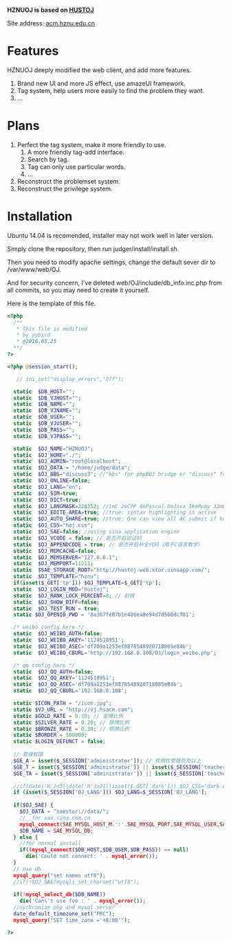 **HZNUOJ is based on [HUSTOJ](https://github.com/zhblue/hustoj)**

Site address: [acm.hznu.edu.cn](http://acm.hznu.edu.cn)

# Features
HZNUOJ deeply modified the web client, and add more features.

1. Brand new UI and more JS effect, use amazeUI framework.
2. Tag system, help users more easily to find the problem they want.
3. ...

# Plans
1. Perfect the tag system, make it more friendly to use.
    1. A more friendly tag-add interface.
    2. Search by tag.
    3. Tag can only use particular words.
    4. ...
2. Reconstruct the problemset system.
3. Reconstruct the privilege system. 


# Installation
Ubuntu 14.04 is recomended, installer may not work well in later version.

Simply clone the repository, then run judger/install/install.sh.

Then you need to modify apache settings, change the default sever dir to /var/www/web/OJ.

And for security concern, I've deleted web/OJ/include/db_info.inc.php from all commits, so you may need to create it yourself.

Here is the template of this file.

```php
<?php
  /**
   * This file is modified
   * by yybird
   * @2016.05.25
  **/
?>

<?php @session_start();

   // ini_set("display_errors","Off");

  static  $DB_HOST="";
  static  $DB_VJHOST="";
  static  $DB_NAME="";
  static  $DB_VJNAME="";
  static  $DB_USER="";
  static  $DB_VJUSER="";
  static  $DB_PASS="";
  static  $DB_VJPASS="";

  static  $OJ_NAME="HZNUOJ";
  static  $OJ_HOME="./";
  static  $OJ_ADMIN="root@localhost";
  static  $OJ_DATA = "/home/judge/data";
  static  $OJ_BBS="discuss3"; //"bbs" for phpBB3 bridge or "discuss" for mini-forum
  static  $OJ_ONLINE=false;
  static  $OJ_LANG="en";
  static  $OJ_SIM=true; 
  static  $OJ_DICT=true;
  static  $OJ_LANGMASK=228352; //1mC 2mCPP 4mPascal 8mJava 16mRuby 32mBash 1008 for security reason to mask all other language  221184
  static  $OJ_EDITE_AREA=true; //true: syntax highlighting is active
  static  $OJ_AUTO_SHARE=true; //true: One can view all AC submit if he/she has ACed it onece.
  static  $OJ_CSS="hoj.css";
  static  $OJ_SAE=false; //using sina application engine
  static  $OJ_VCODE = false; // 是否开启验证码
  static  $OJ_APPENDCODE = true; // 是否开启补全代码（用于C语言教学）
  static  $OJ_MEMCACHE=false;
  static  $OJ_MEMSERVER="127.0.0.1";
  static  $OJ_MEMPORT=11211;
  static  $SAE_STORAGE_ROOT="http://hustoj-web.stor.sinaapp.com/";
  static  $OJ_TEMPLATE="hznu";
  if(isset($_GET['tp'])) $OJ_TEMPLATE=$_GET['tp'];
  static  $OJ_LOGIN_MOD="hustoj";
  static  $OJ_RANK_LOCK_PERCENT=0; // 封榜
  static  $OJ_SHOW_DIFF=false;
  static  $OJ_TEST_RUN = true;
  static $OJ_OPENID_PWD = '8a367fe87b1e406ea8e94d7d508dcf01';

  /* weibo config here */
  static  $OJ_WEIBO_AUTH=false;
  static  $OJ_WEIBO_AKEY='1124518951';
  static  $OJ_WEIBO_ASEC='df709a1253ef8878548920718085e84b';
  static  $OJ_WEIBO_CBURL='http://192.168.0.108/OJ/login_weibo.php';

  /* qq config here */
  static  $OJ_QQ_AUTH=false;
  static  $OJ_QQ_AKEY='1124518951';
  static  $OJ_QQ_ASEC='df709a1253ef8878548920718085e84b';
  static  $OJ_QQ_CBURL='192.168.0.108';

  static $ICON_PATH = "/icon.jpg";
  static $VJ_URL = "http://vj.hsacm.com";
  static $GOLD_RATE = 0.10; // 金牌比例
  static $SILVER_RATE = 0.20; // 银牌比例
  static $BRONZE_RATE = 0.30; // 铜牌比例
  static $BORDER = 500000;
  static $LOGIN_DEFUNCT = false;
  
  // 管理权限
  $GE_A = isset($_SESSION['administrator']); // 权限在管理员及以上
  $GE_T = isset($_SESSION['administrator']) || isset($_SESSION['teacher']); // 权限在教师以上
  $GE_TA = isset($_SESSION['administrator']) || isset($_SESSION['teacher']) || isset($_SESSION['teacher_assistant']); // 权限在助教及以上

  //if(date('H')<5||date('H')>21||isset($_GET['dark'])) $OJ_CSS="dark.css";
  if (isset($_SESSION['OJ_LANG'])) $OJ_LANG=$_SESSION['OJ_LANG'];
  
  if($OJ_SAE) {
    $OJ_DATA = "saestor://data/";
    //  for sae.sina.com.cn
    mysql_connect(SAE_MYSQL_HOST_M.':'.SAE_MYSQL_PORT,SAE_MYSQL_USER,SAE_MYSQL_PASS);
    $DB_NAME = SAE_MYSQL_DB;
  } else {
    //for normal install
    if((mysql_connect($DB_HOST,$DB_USER,$DB_PASS)) == null) 
      die('Could not connect: ' . mysql_error());
  }
  // use db
  mysql_query("set names utf8");
  //if(!$OJ_SAE)mysqli_set_charset("utf8");
  
  if(!mysql_select_db($DB_NAME))
    die('Can\'t use foo : ' . mysql_error());
  //sychronize php and mysql server
  date_default_timezone_set("PRC");
  mysql_query("SET time_zone ='+8:00'");

?>
```
